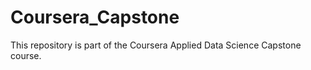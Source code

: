 # Coursera_Capstone
This repository is part of the  Coursera Applied Data Science Capstone course. 
